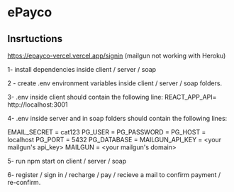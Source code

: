 # ePayco

## Insrtuctions

https://epayco-vercel.vercel.app/signin (mailgun not working with Heroku)

1- install dependencies inside client / server / soap

2 - create .env environment variables inside client / server / soap folders.

3- .env inside client should contain the following line: REACT_APP_API= http://localhost:3001 

4- .env inside server and in soap folders should contain the following lines:

EMAIL_SECRET = cat123
PG_USER = <your user_name in postgres>
PG_PASSWORD = <your upassword in postgres>
PG_HOST = localhost
PG_PORT = 5432
PG_DATABASE = <your db_name you have created in postgres>
MAILGUN_API_KEY = <your mailgun's api_key>
MAILGUN = <your mailgun's domain>

5- run npm start on client / server / soap

6- register / sign in / recharge / pay / recieve a mail to confirm payment / re-confirm.
